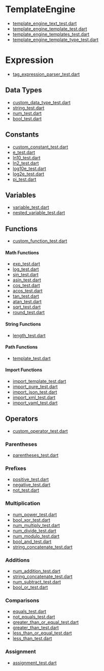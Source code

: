 [//]: # (This document was generated by template_engine/tool/generate_documentation.dart using template_engine/doc/template/example.md.template)
# TemplateEngine
* <a href="https://github.com/domain-centric/template_engine/blob/main/test/src/template_engine_text_test.dart">template_engine_text_test.dart</a>
* <a href="https://github.com/domain-centric/template_engine/blob/main/test/src/template_engine_template_test.dart">template_engine_template_test.dart</a>
* <a href="https://github.com/domain-centric/template_engine/blob/main/test/src/template_engine_templates_test.dart">template_engine_templates_test.dart</a>
* <a href="https://github.com/domain-centric/template_engine/blob/main/test/src/template_engine_template_type_test.dart">template_engine_template_type_test.dart</a>
# Expression
* <a href="https://github.com/domain-centric/template_engine/blob/main/test/src/parser/tag/expression/tag_expression_parser_test.dart">tag_expression_parser_test.dart</a>
## Data Types
* <a href="https://github.com/domain-centric/template_engine/blob/main/test/src/parser/tag/expression/data_type/custom_data_type_test.dart">custom_data_type_test.dart</a>
* <a href="https://github.com/domain-centric/template_engine/blob/main/test/src/parser/tag/expression/data_type/string_test.dart">string_test.dart</a>
* <a href="https://github.com/domain-centric/template_engine/blob/main/test/src/parser/tag/expression/data_type/num_test.dart">num_test.dart</a>
* <a href="https://github.com/domain-centric/template_engine/blob/main/test/src/parser/tag/expression/data_type/bool_test.dart">bool_test.dart</a>
## Constants
* <a href="https://github.com/domain-centric/template_engine/blob/main/test/src/parser/tag/expression/constant/custom_constant_test.dart">custom_constant_test.dart</a>
* <a href="https://github.com/domain-centric/template_engine/blob/main/test/src/parser/tag/expression/constant/e_test.dart">e_test.dart</a>
* <a href="https://github.com/domain-centric/template_engine/blob/main/test/src/parser/tag/expression/constant/ln10_test.dart">ln10_test.dart</a>
* <a href="https://github.com/domain-centric/template_engine/blob/main/test/src/parser/tag/expression/constant/ln2_test.dart">ln2_test.dart</a>
* <a href="https://github.com/domain-centric/template_engine/blob/main/test/src/parser/tag/expression/constant/log10e_test.dart">log10e_test.dart</a>
* <a href="https://github.com/domain-centric/template_engine/blob/main/test/src/parser/tag/expression/constant/log2e_test.dart">log2e_test.dart</a>
* <a href="https://github.com/domain-centric/template_engine/blob/main/test/src/parser/tag/expression/constant/pi_test.dart">pi_test.dart</a>
## Variables
* <a href="https://github.com/domain-centric/template_engine/blob/main/test/src/parser/tag/expression/variable/variable_test.dart">variable_test.dart</a>
* <a href="https://github.com/domain-centric/template_engine/blob/main/test/src/parser/tag/expression/variable/nested_variable_test.dart">nested_variable_test.dart</a>
## Functions
* <a href="https://github.com/domain-centric/template_engine/blob/main/test/src/parser/tag/expression/function/custom_function_test.dart">custom_function_test.dart</a>
#### Math Functions
* <a href="https://github.com/domain-centric/template_engine/blob/main/test/src/parser/tag/expression/function/math/exp_test.dart">exp_test.dart</a>
* <a href="https://github.com/domain-centric/template_engine/blob/main/test/src/parser/tag/expression/function/math/log_test.dart">log_test.dart</a>
* <a href="https://github.com/domain-centric/template_engine/blob/main/test/src/parser/tag/expression/function/math/sin_test.dart">sin_test.dart</a>
* <a href="https://github.com/domain-centric/template_engine/blob/main/test/src/parser/tag/expression/function/math/asin_test.dart">asin_test.dart</a>
* <a href="https://github.com/domain-centric/template_engine/blob/main/test/src/parser/tag/expression/function/math/cos_test.dart">cos_test.dart</a>
* <a href="https://github.com/domain-centric/template_engine/blob/main/test/src/parser/tag/expression/function/math/acos_test.dart">acos_test.dart</a>
* <a href="https://github.com/domain-centric/template_engine/blob/main/test/src/parser/tag/expression/function/math/tan_test.dart">tan_test.dart</a>
* <a href="https://github.com/domain-centric/template_engine/blob/main/test/src/parser/tag/expression/function/math/atan_test.dart">atan_test.dart</a>
* <a href="https://github.com/domain-centric/template_engine/blob/main/test/src/parser/tag/expression/function/math/sqrt_test.dart">sqrt_test.dart</a>
* <a href="https://github.com/domain-centric/template_engine/blob/main/test/src/parser/tag/expression/function/math/round_test.dart">round_test.dart</a>
#### String Functions
* <a href="https://github.com/domain-centric/template_engine/blob/main/test/src/parser/tag/expression/function/string/length_test.dart">length_test.dart</a>
#### Path Functions
* <a href="https://github.com/domain-centric/template_engine/blob/main/test/src/parser/tag/expression/function/template/template_test.dart">template_test.dart</a>
#### Import Functions
* <a href="https://github.com/domain-centric/template_engine/blob/main/test/src/parser/tag/expression/function/import/import_template_test.dart">import_template_test.dart</a>
* <a href="https://github.com/domain-centric/template_engine/blob/main/test/src/parser/tag/expression/function/import/import_pure_test.dart">import_pure_test.dart</a>
* <a href="https://github.com/domain-centric/template_engine/blob/main/test/src/parser/tag/expression/function/import/import_json_test.dart">import_json_test.dart</a>
* <a href="https://github.com/domain-centric/template_engine/blob/main/test/src/parser/tag/expression/function/import/import_xml_test.dart">import_xml_test.dart</a>
* <a href="https://github.com/domain-centric/template_engine/blob/main/test/src/parser/tag/expression/function/import/import_yaml_test.dart">import_yaml_test.dart</a>
## Operators
* <a href="https://github.com/domain-centric/template_engine/blob/main/test/src/parser/tag/expression/operator/custom_operator_test.dart">custom_operator_test.dart</a>
### Parentheses
* <a href="https://github.com/domain-centric/template_engine/blob/main/test/src/parser/tag/expression/operator/parentheses_test.dart">parentheses_test.dart</a>
### Prefixes
* <a href="https://github.com/domain-centric/template_engine/blob/main/test/src/parser/tag/expression/operator/prefix/positive_test.dart">positive_test.dart</a>
* <a href="https://github.com/domain-centric/template_engine/blob/main/test/src/parser/tag/expression/operator/prefix/negative_test.dart">negative_test.dart</a>
* <a href="https://github.com/domain-centric/template_engine/blob/main/test/src/parser/tag/expression/operator/prefix/not_test.dart">not_test.dart</a>
### Multiplication
* <a href="https://github.com/domain-centric/template_engine/blob/main/test/src/parser/tag/expression/operator/multiplication/num_power_test.dart">num_power_test.dart</a>
* <a href="https://github.com/domain-centric/template_engine/blob/main/test/src/parser/tag/expression/operator/multiplication/bool_xor_test.dart">bool_xor_test.dart</a>
* <a href="https://github.com/domain-centric/template_engine/blob/main/test/src/parser/tag/expression/operator/multiplication/num_multiply_test.dart">num_multiply_test.dart</a>
* <a href="https://github.com/domain-centric/template_engine/blob/main/test/src/parser/tag/expression/operator/multiplication/num_divide_test.dart">num_divide_test.dart</a>
* <a href="https://github.com/domain-centric/template_engine/blob/main/test/src/parser/tag/expression/operator/multiplication/num_modulo_test.dart">num_modulo_test.dart</a>
* <a href="https://github.com/domain-centric/template_engine/blob/main/test/src/parser/tag/expression/operator/multiplication/bool_and_test.dart">bool_and_test.dart</a>
* <a href="https://github.com/domain-centric/template_engine/blob/main/test/src/parser/tag/expression/operator/multiplication/string_concatenate_test.dart">string_concatenate_test.dart</a>
### Additions
* <a href="https://github.com/domain-centric/template_engine/blob/main/test/src/parser/tag/expression/operator/addition/num_addition_test.dart">num_addition_test.dart</a>
* <a href="https://github.com/domain-centric/template_engine/blob/main/test/src/parser/tag/expression/operator/addition/string_concatenate_test.dart">string_concatenate_test.dart</a>
* <a href="https://github.com/domain-centric/template_engine/blob/main/test/src/parser/tag/expression/operator/addition/num_subtract_test.dart">num_subtract_test.dart</a>
* <a href="https://github.com/domain-centric/template_engine/blob/main/test/src/parser/tag/expression/operator/addition/bool_or_test.dart">bool_or_test.dart</a>
### Comparisons
* <a href="https://github.com/domain-centric/template_engine/blob/main/test/src/parser/tag/expression/operator/comparison/equals_test.dart">equals_test.dart</a>
* <a href="https://github.com/domain-centric/template_engine/blob/main/test/src/parser/tag/expression/operator/comparison/not_equals_test.dart">not_equals_test.dart</a>
* <a href="https://github.com/domain-centric/template_engine/blob/main/test/src/parser/tag/expression/operator/comparison/greater_than_or_equal_test.dart">greater_than_or_equal_test.dart</a>
* <a href="https://github.com/domain-centric/template_engine/blob/main/test/src/parser/tag/expression/operator/comparison/greater_than_test.dart">greater_than_test.dart</a>
* <a href="https://github.com/domain-centric/template_engine/blob/main/test/src/parser/tag/expression/operator/comparison/less_than_or_equal_test.dart">less_than_or_equal_test.dart</a>
* <a href="https://github.com/domain-centric/template_engine/blob/main/test/src/parser/tag/expression/operator/comparison/less_than_test.dart">less_than_test.dart</a>
### Assignment
* <a href="https://github.com/domain-centric/template_engine/blob/main/test/src/parser/tag/expression/operator/assignment/assignment_test.dart">assignment_test.dart</a>